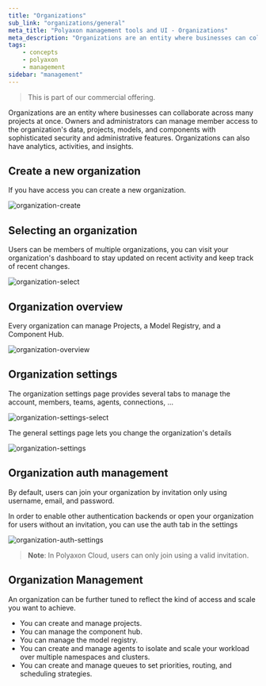 ```yaml
---
title: "Organizations"
sub_link: "organizations/general"
meta_title: "Polyaxon management tools and UI - Organizations"
meta_description: "Organizations are an entity where businesses can collaborate across many projects at once."
tags:
    - concepts
    - polyaxon
    - management
sidebar: "management"
---
```


<blockquote class="commercial">This is part of our commercial offering.</blockquote>

Organizations are an entity where businesses can collaborate across many projects at once.
Owners and administrators can manage member access to the organization's data, projects, models, and components with sophisticated security and administrative features.
Organizations can also have analytics, activities, and insights.

## Create a new organization

If you have access you can create a new organization.

![organization-create](../../../../content/images/dashboard/orgs/create.png)

## Selecting an organization

Users can be members of multiple organizations,
you can visit your organization's dashboard to stay updated on recent activity and keep track of recent changes.

![organization-select](../../../../content/images/dashboard/orgs/select.png)

## Organization overview

Every organization can manage Projects, a Model Registry, and a Component Hub.

![organization-overview](../../../../content/images/dashboard/orgs/overview.png)

## Organization settings

The organization settings page provides several tabs to manage the account, members, teams, agents, connections, ...

![organization-settings-select](../../../../content/images/dashboard/orgs/settings-select.png)

The general settings page lets you change the organization's details

![organization-settings](../../../../content/images/dashboard/orgs/settings.png)

## Organization auth management

By default, users can join your organization by invitation only using username, email, and password.

In order to enable other authentication backends or open your organization for users without an invitation, you can use the auth tab in the settings

![organization-auth-settings](../../../../content/images/dashboard/orgs/auth-settings.png)

> **Note**: In Polyaxon Cloud, users can only join using a valid invitation.

## Organization Management

An organization can be further tuned to reflect the kind of access and scale you want to achieve.

 * You can create and manage projects.
 * You can manage the component hub.
 * You can manage the model registry.
 * You can create and manage agents to isolate and scale your workload over multiple namespaces and clusters.
 * You can create and manage queues to set priorities, routing, and scheduling strategies.
